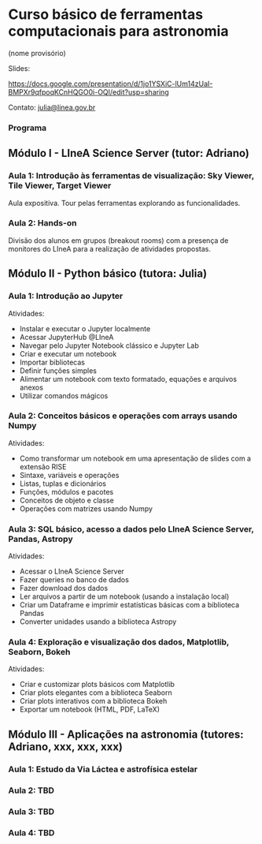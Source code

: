 # Curso básico de ferramentas computacionais para astronomia 
(nome provisório)

Slides: 

https://docs.google.com/presentation/d/1jo1YSXiC-lUm14zUaI-BMPXr9qfpoqKCnHQGO0i-OQI/edit?usp=sharing 

Contato: julia@linea.gov.br 

### Programa

## Módulo I - LIneA Science Server (tutor: Adriano)

### Aula 1: Introdução às ferramentas de visualização: Sky Viewer, Tile Viewer, Target Viewer
 Aula expositiva. Tour pelas ferramentas explorando as funcionalidades. 

### Aula 2: Hands-on
 Divisão dos alunos em grupos (breakout rooms) com a presença de monitores do LIneA para a realização de atividades propostas. 

## Módulo II - Python básico (tutora: Julia)

### Aula 1: Introdução ao Jupyter
Atividades:
- Instalar e executar o Jupyter localmente
- Acessar JupyterHub @LIneA
- Navegar pelo Jupyter Notebook clássico e Jupyter Lab
- Criar e executar um notebook
- Importar bibliotecas
- Definir funções simples
- Alimentar um notebook com texto formatado, equações e arquivos anexos
- Utilizar comandos mágicos
 
### Aula 2: Conceitos básicos e operações com arrays usando Numpy
Atividades:
- Como transformar um notebook em uma apresentação de slides com a extensão RISE
- Sintaxe, variáveis e operações
- Listas, tuplas e dicionários
- Funções, módulos e pacotes  
- Conceitos de objeto e classe 
- Operações com matrizes usando Numpy

### Aula 3: SQL básico, acesso a dados pelo LIneA Science Server, Pandas, Astropy
Atividades:
- Acessar o LIneA Science Server
- Fazer queries no banco de dados
- Fazer download dos dados 
- Ler arquivos a partir de um notebook (usando a instalação local)
- Criar um Dataframe e imprimir estatísticas básicas com a biblioteca Pandas 
- Converter unidades usando a biblioteca Astropy
 
### Aula 4: Exploração e visualização dos dados, Matplotlib, Seaborn, Bokeh 
Atividades:
- Criar e customizar plots básicos com Matplotlib 
- Criar plots elegantes com a biblioteca Seaborn  
- Criar plots interativos com a biblioteca Bokeh
- Exportar um notebook (HTML, PDF, LaTeX)

## Módulo III - Aplicações na astronomia (tutores: Adriano, xxx, xxx, xxx)

### Aula 1: Estudo da Via Láctea e astrofísica estelar 

### Aula 2: TBD

### Aula 3: TBD

### Aula 4: TBD








